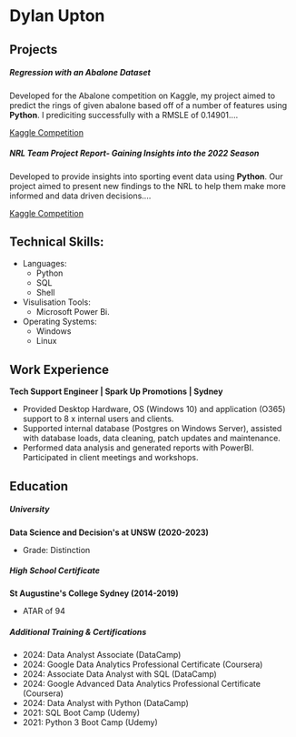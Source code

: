 # Dylan Upton
## Projects

##### Regression with an Abalone Dataset

Developed for the Abalone competition on Kaggle, my project aimed to predict the rings of given abalone based off of a number of features using **Python**. I prediciting successfully with a RMSLE of 0.14901....

[Kaggle Competition](https://www.kaggle.com/competitions/playground-series-s4e4/overview)

##### NRL Team Project Report- Gaining Insights into the 2022 Season

Developed to provide insights into sporting event data using **Python**. Our project aimed to present new findings to the NRL to help them make more informed and data driven decisions....

[Kaggle Competition](https://www.kaggle.com/competitions/playground-series-s4e4/overview)

## Technical Skills: 
- Languages:
  - Python
  - SQL
  - Shell
- Visulisation Tools:
  - Microsoft Power Bi. 
- Operating Systems:
  - Windows
  - Linux 

## Work Experience

**Tech Support Engineer | Spark Up Promotions | Sydney**
- Provided Desktop Hardware, OS (Windows 10) and application (O365) support to 8 x internal users and clients.
- Supported internal database (Postgres on Windows Server), assisted with database loads, data cleaning, patch updates and
maintenance.
- Performed data analysis and generated reports with PowerBI. Participated in client meetings and workshops.

## Education

##### University
**Data Science and Decision's at UNSW (2020-2023)**
- Grade: Distinction

##### High School Certificate
**St Augustine's College Sydney (2014-2019)**
- ATAR of 94

##### Additional Training & Certifications
- 2024: Data Analyst Associate (DataCamp)
- 2024: Google Data Analytics Professional Certificate (Coursera)
- 2024: Associate Data Analyst with SQL (DataCamp) 
- 2024: Google Advanced Data Analytics Professional Certificate (Coursera)
- 2024: Data Analyst with Python (DataCamp) 
- 2021: SQL Boot Camp (Udemy)
- 2021: Python 3 Boot Camp (Udemy) 
